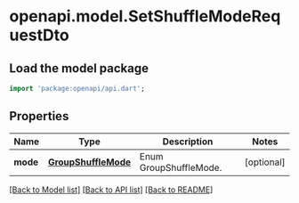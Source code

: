 # openapi.model.SetShuffleModeRequestDto

## Load the model package
```dart
import 'package:openapi/api.dart';
```

## Properties
Name | Type | Description | Notes
------------ | ------------- | ------------- | -------------
**mode** | [**GroupShuffleMode**](GroupShuffleMode.md) | Enum GroupShuffleMode. | [optional] 

[[Back to Model list]](../README.md#documentation-for-models) [[Back to API list]](../README.md#documentation-for-api-endpoints) [[Back to README]](../README.md)


